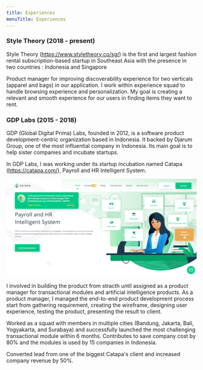 ```yaml
---
title: Experiences
menuTitle: Experiences
---
```


### Style Theory (2018 - present)

Style Theory (https://www.styletheory.co/sg/) is the first and largest fashion rental subscription-based startup in Southeast Asia with the presence in two countries : Indonesia and Singapore

Product manager for improving discoverability experience for two verticals (apparel and bags) in our application. I work within experience squad to handle browsing experience and personalization. My goal is creating a relevant and smooth experience for our users in finding items they want to rent. 


### GDP Labs (2015 - 2018)

GDP (Global Digital Prima) Labs, founded in 2012, is a software product development-centric organization based in Indonesia. It backed by Djarum Group, one of the most influential company in Indonesia. Its main goal is to help sister companies and incubate startups.

In GDP Labs, I was working under its startup incubation named Catapa (https://catapa.com/), Payroll and HR Intelligent System. 

![GdpLabs(2015-2018)](./catapa.png)

I involved in building the product from stracth until assigned as a product manager for transactional modules and artificial intelligence products. As a product manager, I managed the end-to-end product development process start from gathering requirement, creating the wireframe, designing user experience, testing the product, presenting the result to client. 

Worked as a squad with members in multiple cities (Bandung, Jakarta, Bali, Yogyakarta, and Surabaya) and successfully launched the most challenging transactional module within 6 months. Contributes to save company cost by 80% and the modules is used by 15 companies in Indonesia. 

Converted lead from one of the biggest Catapa's client and increased company revenue by 50%. 



